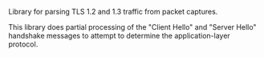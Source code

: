 Library for parsing TLS 1.2 and 1.3 traffic from packet captures.

This library does partial processing of the "Client Hello" and "Server Hello"
handshake messages to attempt to determine the application-layer protocol.